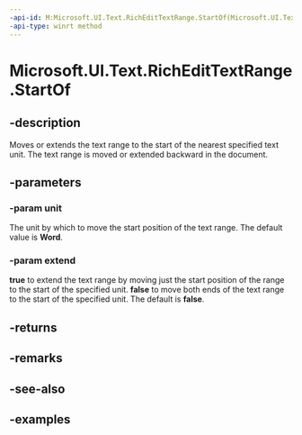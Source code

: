 ```yaml
---
-api-id: M:Microsoft.UI.Text.RichEditTextRange.StartOf(Microsoft.UI.Text.TextRangeUnit,System.Boolean)
-api-type: winrt method
---
```


<!-- Method syntax.
public int RichEditTextRange.StartOf(TextRangeUnit unit, Boolean extend)
-->

# Microsoft.UI.Text.RichEditTextRange.StartOf

## -description

Moves or extends the text range to the start of the nearest specified text unit. The text range is moved or extended backward in the document.

## -parameters
### -param unit

The unit by which to move the start position of the text range. The default value is **Word**.

### -param extend

**true** to extend the text range by moving just the start position of the range to the start of the specified unit. **false** to move both ends of the text range to the start of the specified unit. The default is **false**.

## -returns

## -remarks

## -see-also

## -examples

